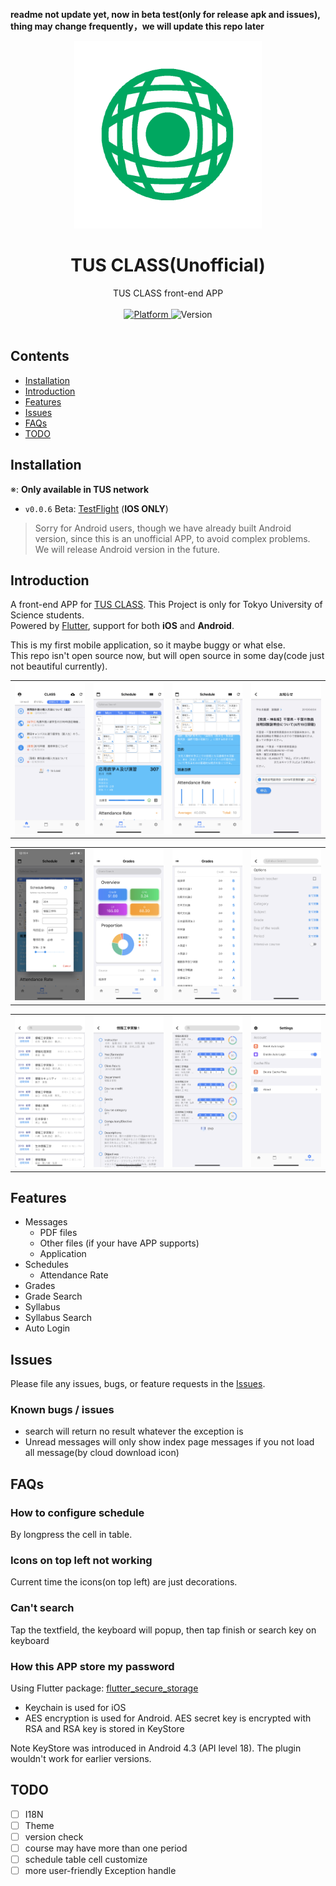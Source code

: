 **readme not update yet, now in beta test(only for release apk and issues), thing may change frequently，we will update this repo later**

<div align="center"><img src="assets/readme/logo.png" width="300" height="300" alt="logo" /></div>

# <div align="center">TUS CLASS(Unofficial)</div>
<div align="center">TUS CLASS front-end APP</div><br>

<div align="center">
    <a href="https://flutter.io">
        <img src="https://img.shields.io/badge/Platform-Flutter-blue.svg" alt="Platform" />
    </a>
    <img src="https://img.shields.io/badge/Version-0.0.6-orange.svg" alt="Version" />
</div><br>

## Contents

  - [Installation](#installation)
  - [Introduction](#introduction)
  - [Features](#features)
  - [Issues](#issues)
  - [FAQs](#fAQs)
  - [TODO](#todo)

## Installation

※: **Only available in TUS network**

- `v0.0.6` Beta: [TestFlight](http://jwww.ed.tus.ac.jp/4618030/tus_class.html) (**IOS ONLY**)

> Sorry for Android users, though we have already built Android version, since this is an unofficial APP, to avoid complex problems. We will release Android version in the future.

## Introduction

A front-end APP for [TUS CLASS](https://class.admin.tus.ac.jp/up/faces/login/Com00501A.jsp). This Project is only for Tokyo University of Science students.  
Powered by [Flutter](https://flutter.dev/), support for both **iOS** and **Android**.

This is my first mobile application, so it maybe buggy or what else.  
This repo isn't open source now, but will open source in some day(code just not beautiful currently).


<div style="text-align: center"><table><tr>
  <td style="text-align: center">
    <img src="assets/readme/1.png"  width="200" />
  </td>
  <td style="text-align: center">
    <img src="assets/readme/2.png"  width="200" />
  </td>
  <td style="text-align: center">
    <img src="assets/readme/3.png"  width="200" />
  </td>
  <td style="text-align: center">
    <img src="assets/readme/4.png"  width="200" />
  </td>
</tr></table></div>
<div style="text-align: center"><table><tr>
  <td style="text-align: center">
    <img src="assets/readme/5.png"  width="200" />
  </td>
  <td style="text-align: center">
    <img src="assets/readme/6.png"  width="200" />
  </td>
  <td style="text-align: center">
    <img src="assets/readme/7.png"  width="200" />
  </td>
  <td style="text-align: center">
    <img src="assets/readme/8.png"  width="200" />
  </td>
</tr></table></div>
<div style="text-align: center"><table><tr>
  <td style="text-align: center">
    <img src="assets/readme/9.png"  width="200" />
  </td>
  <td style="text-align: center">
    <img src="assets/readme/10.png"  width="200" />
  </td>
  <td style="text-align: center">
    <img src="assets/readme/11.png"  width="200" />
  </td>
  <td style="text-align: center">
    <img src="assets/readme/12.png"  width="200" />
  </td>
</tr></table></div>

## Features

- Messages
  - PDF files
  - Other files (if your have APP supports)
  - Application
- Schedules
  - Attendance Rate
- Grades
- Grade Search
- Syllabus
- Syllabus Search
- Auto Login

## Issues

Please file any issues, bugs, or feature requests in the [Issues](https://github.com/huhugiter/TUS_CLASS/issues).  

### Known bugs / issues

- search will return no result whatever the exception is
- Unread messages will only show index page messages if you not load all message(by cloud download icon)

## FAQs

### How to configure schedule

By longpress the cell in table.

### Icons on top left not working

Current time the icons(on top left) are just decorations.

### Can't search

Tap the textfield, the keyboard will popup, then tap finish or search key on keyboard

### How this APP store my password

Using Flutter package: [flutter_secure_storage](https://pub.dartlang.org/packages/flutter_secure_storage)

- Keychain is used for iOS
- AES encryption is used for Android. AES secret key is encrypted with RSA and RSA key is stored in KeyStore

Note KeyStore was introduced in Android 4.3 (API level 18). The plugin wouldn't work for earlier versions.

## TODO

- [ ] I18N
- [ ] Theme
- [ ] version check
- [ ] course may have more than one period
- [ ] schedule table cell customize
- [ ] more user-friendly Exception handle
